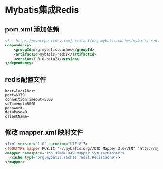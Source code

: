 # Mybatis集成Redis

## pom.xml 添加依赖

```xml
<!-- https://mvnrepository.com/artifact/org.mybatis.caches/mybatis-redis -->
<dependency>
    <groupId>org.mybatis.caches</groupId>
    <artifactId>mybatis-redis</artifactId>
    <version>1.0.0-beta2</version>
</dependency>
```

## redis配置文件

```properties
host=localhost
port=6379
connectionTimeout=5000
soTimeout=5000
password=
database=0
clientName=
```

## 修改 mapper.xml 映射文件

```xml
<?xml version="1.0" encoding="UTF-8"?>
<!DOCTYPE mapper PUBLIC "-//mybatis.org//DTD Mapper 3.0//EN" "http://mybatis.org/dtd/mybatis-3-mapper.dtd">
<mapper namespace="top.simba1949.mapper.SysUserMapper">
  <cache type="org.mybatis.caches.redis.RedisCache"/>
</mapper>
```

